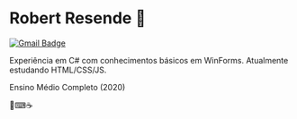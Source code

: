 
# Robert Resende :tada: 

[![Gmail Badge](https://img.shields.io/badge/-Gmail-ff0000?style=flat-square&logo=Gmail&logoColor=white&link=mailto:robertmoraes1112@gmail.com)](mailto:robertmoraes1112@gmail.com)

Experiência em C# com conhecimentos básicos em WinForms. 
Atualmente estudando HTML/CSS/JS.

Ensino Médio Completo (2020)

📕⌨☕
